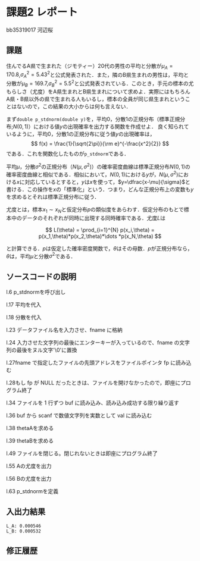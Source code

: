 # 課題2 レポート

bb35319017 河辺桜

## 課題

住んでるA県で生まれた（ジモティー）20代の男性の平均と分散が$\mu_{A}=170.8$,$\sigma^2_{A}={5.43}^2$と公式発表された．また，隣のB県生まれの男性は，平均と分散が$\mu_{B}=169.7$,$\sigma^2_{B}={5.5}^2$と公式発表されている．このとき，手元の標本の尤もらしさ（尤度）をA県生まれとB県生まれについて求めよ．実際にはもちろんA県・B県以外の県で生まれる人もいるし，標本の全員が同じ県生まれということはないので，この結果の大小からは何も言えない．
   
まず`double p_stdnorm(double y)`を，平均0，分散1の正規分布（標準正規分布;$N(0,1)$）における値$y$の出現確率を出力する関数を作成せよ．
良く知られているように，平均0，分散1の正規分布に従う値$y$の出現確率は，
$$
  f(x) = \frac{1}{\sqrt{2\pi}}{\rm e}^{-\frac{x^2}{2}}
$$
である．これを関数化したものが`p_stdnorm`である．

平均$\mu$，分散$\sigma^2$の正規分布（$N(\mu,\sigma^2)$）の確率密度曲線は標準正規分布$N(0,1)$の確率密度曲線と相似である．相似において，$N(0,1)$における$y$が，$N(\mu,\sigma^2)$における$x$に対応しているとすると，$y$は$x$を使って，$y=\dfrac{x-\mu}{\sigma}$と書ける．この操作を$x$の「標準化」という．つまり，どんな正規分布上の変数も$y$を求めるとそれは標準正規分布に従う．

尤度とは，標本$x_1\sim x_N$と仮定分布$p$の類似度をあらわす．仮定分布のもとで標本中のデータのそれぞれが同時に出現する同時確率である．尤度$L$は

$$
L(\theta) = \prod_{i=1}^{N} p(x_i,\theta) = p(x_1,\theta)*p(x_2,\theta)*\dots *p(x_N,\theta)
$$

と計算できる．$p$は仮定した確率密度関数で，$\theta$はその母数．$p$が正規分布なら，$\theta$は，平均$\mu$と分散$\sigma^2$である．

## ソースコードの説明

l.6 p_stdnormを呼び出し

l.17 平均を代入

l.18 分散を代入

l.23 データファイル名を入力させ、fname に格納

l.24 入力させた文字列の最後にエンターキーが入っているので、fname の文字列の最後をヌル文字'\0'に置換

l.27fname で指定したファイルの先頭アドレスをファイルポインタ fp に読み込む

l.28もし fp が NULL だったときは、ファイルを開けなかったので，即座にプログラム終了

l.34 ファイルを 1 行ずつ buf に読み込み、読み込み成功する限り繰り返す

l.36 buf から scanf で数値文字列を実数として val に読み込む

l.38 thetaAを求める

l.39 thetaBを求める

l.49 ファイルを閉じる。閉じれないときは即座にプログラム終了

l.55 Aの尤度を出力

l.56 Bの尤度を出力

l.63 p_stdnormを定義


## 入出力結果

```
L_A: 0.000546
L_B: 0.000532
```

## 修正履歴

